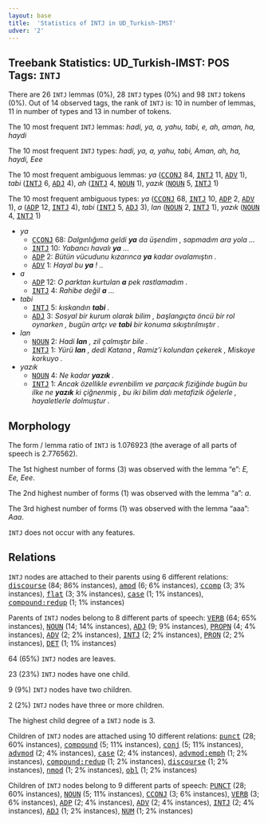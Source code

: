 ```yaml
---
layout: base
title:  'Statistics of INTJ in UD_Turkish-IMST'
udver: '2'
---
```


## Treebank Statistics: UD_Turkish-IMST: POS Tags: `INTJ`

There are 26 `INTJ` lemmas (0%), 28 `INTJ` types (0%) and 98 `INTJ` tokens (0%).
Out of 14 observed tags, the rank of `INTJ` is: 10 in number of lemmas, 11 in number of types and 13 in number of tokens.

The 10 most frequent `INTJ` lemmas: <em>hadi, ya, a, yahu, tabi, e, ah, aman, ha, haydi</em>

The 10 most frequent `INTJ` types:  <em>hadi, ya, a, yahu, tabi, Aman, ah, ha, haydi, Eee</em>

The 10 most frequent ambiguous lemmas: <em>ya</em> (<tt><a href="tr_imst-pos-CCONJ.html">CCONJ</a></tt> 84, <tt><a href="tr_imst-pos-INTJ.html">INTJ</a></tt> 11, <tt><a href="tr_imst-pos-ADV.html">ADV</a></tt> 1), <em>tabi</em> (<tt><a href="tr_imst-pos-INTJ.html">INTJ</a></tt> 6, <tt><a href="tr_imst-pos-ADJ.html">ADJ</a></tt> 4), <em>ah</em> (<tt><a href="tr_imst-pos-INTJ.html">INTJ</a></tt> 4, <tt><a href="tr_imst-pos-NOUN.html">NOUN</a></tt> 1), <em>yazık</em> (<tt><a href="tr_imst-pos-NOUN.html">NOUN</a></tt> 5, <tt><a href="tr_imst-pos-INTJ.html">INTJ</a></tt> 1)

The 10 most frequent ambiguous types:  <em>ya</em> (<tt><a href="tr_imst-pos-CCONJ.html">CCONJ</a></tt> 68, <tt><a href="tr_imst-pos-INTJ.html">INTJ</a></tt> 10, <tt><a href="tr_imst-pos-ADP.html">ADP</a></tt> 2, <tt><a href="tr_imst-pos-ADV.html">ADV</a></tt> 1), <em>a</em> (<tt><a href="tr_imst-pos-ADP.html">ADP</a></tt> 12, <tt><a href="tr_imst-pos-INTJ.html">INTJ</a></tt> 4), <em>tabi</em> (<tt><a href="tr_imst-pos-INTJ.html">INTJ</a></tt> 5, <tt><a href="tr_imst-pos-ADJ.html">ADJ</a></tt> 3), <em>lan</em> (<tt><a href="tr_imst-pos-NOUN.html">NOUN</a></tt> 2, <tt><a href="tr_imst-pos-INTJ.html">INTJ</a></tt> 1), <em>yazık</em> (<tt><a href="tr_imst-pos-NOUN.html">NOUN</a></tt> 4, <tt><a href="tr_imst-pos-INTJ.html">INTJ</a></tt> 1)


* <em>ya</em>
  * <tt><a href="tr_imst-pos-CCONJ.html">CCONJ</a></tt> 68: <em>Dalgınlığıma geldi <b>ya</b> da üşendim , sapmadım ara yola ...</em>
  * <tt><a href="tr_imst-pos-INTJ.html">INTJ</a></tt> 10: <em>Yabancı havalı <b>ya</b> ...</em>
  * <tt><a href="tr_imst-pos-ADP.html">ADP</a></tt> 2: <em>Bütün vücudunu kızarınca <b>ya</b> kadar ovalamıştın .</em>
  * <tt><a href="tr_imst-pos-ADV.html">ADV</a></tt> 1: <em>Hayal bu <b>ya</b> ! ..</em>
* <em>a</em>
  * <tt><a href="tr_imst-pos-ADP.html">ADP</a></tt> 12: <em>O parktan kurtulan <b>a</b> pek rastlamadım .</em>
  * <tt><a href="tr_imst-pos-INTJ.html">INTJ</a></tt> 4: <em>Rahibe değil <b>a</b> ...</em>
* <em>tabi</em>
  * <tt><a href="tr_imst-pos-INTJ.html">INTJ</a></tt> 5: <em>kıskandın <b>tabi</b> .</em>
  * <tt><a href="tr_imst-pos-ADJ.html">ADJ</a></tt> 3: <em>Sosyal bir kurum olarak bilim , başlangıçta öncü bir rol oynarken , bugün artçı ve <b>tabi</b> bir konuma sıkıştırılmıştır .</em>
* <em>lan</em>
  * <tt><a href="tr_imst-pos-NOUN.html">NOUN</a></tt> 2: <em>Hadi <b>lan</b> , zil çalmıştır bile .</em>
  * <tt><a href="tr_imst-pos-INTJ.html">INTJ</a></tt> 1: <em>Yürü <b>lan</b> , dedi Katana , Ramiz'i kolundan çekerek , Miskoye korkuyo .</em>
* <em>yazık</em>
  * <tt><a href="tr_imst-pos-NOUN.html">NOUN</a></tt> 4: <em>Ne kadar <b>yazık</b> .</em>
  * <tt><a href="tr_imst-pos-INTJ.html">INTJ</a></tt> 1: <em>Ancak özellikle evrenbilim ve parçacık fiziğinde bugün bu ilke ne <b>yazık</b> ki çiğnenmiş , bu iki bilim dalı metafizik öğelerle , hayaletlerle dolmuştur .</em>

## Morphology

The form / lemma ratio of `INTJ` is 1.076923 (the average of all parts of speech is 2.776562).

The 1st highest number of forms (3) was observed with the lemma “e”: <em>E, Ee, Eee</em>.

The 2nd highest number of forms (1) was observed with the lemma “a”: <em>a</em>.

The 3rd highest number of forms (1) was observed with the lemma “aaa”: <em>Aaa</em>.

`INTJ` does not occur with any features.


## Relations

`INTJ` nodes are attached to their parents using 6 different relations: <tt><a href="tr_imst-dep-discourse.html">discourse</a></tt> (84; 86% instances), <tt><a href="tr_imst-dep-amod.html">amod</a></tt> (6; 6% instances), <tt><a href="tr_imst-dep-ccomp.html">ccomp</a></tt> (3; 3% instances), <tt><a href="tr_imst-dep-flat.html">flat</a></tt> (3; 3% instances), <tt><a href="tr_imst-dep-case.html">case</a></tt> (1; 1% instances), <tt><a href="tr_imst-dep-compound-redup.html">compound:redup</a></tt> (1; 1% instances)

Parents of `INTJ` nodes belong to 8 different parts of speech: <tt><a href="tr_imst-pos-VERB.html">VERB</a></tt> (64; 65% instances), <tt><a href="tr_imst-pos-NOUN.html">NOUN</a></tt> (14; 14% instances), <tt><a href="tr_imst-pos-ADJ.html">ADJ</a></tt> (9; 9% instances), <tt><a href="tr_imst-pos-PROPN.html">PROPN</a></tt> (4; 4% instances), <tt><a href="tr_imst-pos-ADV.html">ADV</a></tt> (2; 2% instances), <tt><a href="tr_imst-pos-INTJ.html">INTJ</a></tt> (2; 2% instances), <tt><a href="tr_imst-pos-PRON.html">PRON</a></tt> (2; 2% instances), <tt><a href="tr_imst-pos-DET.html">DET</a></tt> (1; 1% instances)

64 (65%) `INTJ` nodes are leaves.

23 (23%) `INTJ` nodes have one child.

9 (9%) `INTJ` nodes have two children.

2 (2%) `INTJ` nodes have three or more children.

The highest child degree of a `INTJ` node is 3.

Children of `INTJ` nodes are attached using 10 different relations: <tt><a href="tr_imst-dep-punct.html">punct</a></tt> (28; 60% instances), <tt><a href="tr_imst-dep-compound.html">compound</a></tt> (5; 11% instances), <tt><a href="tr_imst-dep-conj.html">conj</a></tt> (5; 11% instances), <tt><a href="tr_imst-dep-advmod.html">advmod</a></tt> (2; 4% instances), <tt><a href="tr_imst-dep-case.html">case</a></tt> (2; 4% instances), <tt><a href="tr_imst-dep-advmod-emph.html">advmod:emph</a></tt> (1; 2% instances), <tt><a href="tr_imst-dep-compound-redup.html">compound:redup</a></tt> (1; 2% instances), <tt><a href="tr_imst-dep-discourse.html">discourse</a></tt> (1; 2% instances), <tt><a href="tr_imst-dep-nmod.html">nmod</a></tt> (1; 2% instances), <tt><a href="tr_imst-dep-obl.html">obl</a></tt> (1; 2% instances)

Children of `INTJ` nodes belong to 9 different parts of speech: <tt><a href="tr_imst-pos-PUNCT.html">PUNCT</a></tt> (28; 60% instances), <tt><a href="tr_imst-pos-NOUN.html">NOUN</a></tt> (5; 11% instances), <tt><a href="tr_imst-pos-CCONJ.html">CCONJ</a></tt> (3; 6% instances), <tt><a href="tr_imst-pos-VERB.html">VERB</a></tt> (3; 6% instances), <tt><a href="tr_imst-pos-ADP.html">ADP</a></tt> (2; 4% instances), <tt><a href="tr_imst-pos-ADV.html">ADV</a></tt> (2; 4% instances), <tt><a href="tr_imst-pos-INTJ.html">INTJ</a></tt> (2; 4% instances), <tt><a href="tr_imst-pos-ADJ.html">ADJ</a></tt> (1; 2% instances), <tt><a href="tr_imst-pos-NUM.html">NUM</a></tt> (1; 2% instances)

